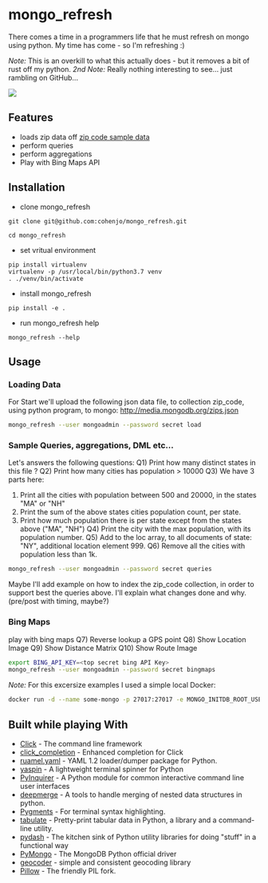 
# mongo_refresh

There comes a time in a programmers life that he must refresh on mongo using python.
My time has come - so I'm refreshing :)

*Note:* This is an overkill to what this actually does - but it removes a bit of rust off my python.
*2nd Note:* Really nothing interesting to see... just rambling on GitHub...


![](docs/example.gif)
## Features
* loads zip data off [zip code sample data](http://media.mongodb.org/zips.json)
* perform queries
* perform aggregations
* Play with Bing Maps API



## Installation
* clone mongo_refresh
```shell
git clone git@github.com:cohenjo/mongo_refresh.git

cd mongo_refresh
```

* set vritual environment
```shell
pip install virtualenv
virtualenv -p /usr/local/bin/python3.7 venv
. ./venv/bin/activate
```

* install mongo_refresh
```shell
pip install -e .
```

* run mongo_refresh help
```shell
mongo_refresh --help
```

## Usage

### Loading Data
For Start we'll upload the following json data file, to collection zip_code, using python program, to mongo: 
http://media.mongodb.org/zips.json

```bash
mongo_refresh --user mongoadmin --password secret load
```

### Sample Queries, aggregations, DML etc...
Let's answers the following questions: 
Q1) Print how many distinct states in this file ?
Q2) Print how many cities has population > 10000
Q3) We have 3 parts here:
  1) Print all the cities with population between 500 and 20000, in the states "MA" or "NH"
  2) Print the sum of the above states cities population count, per state.
  3) Print how much population there is per state except from the states above ("MA", "NH")
Q4) Print the city with the max population, with its population number.
Q5) Add to the loc array, to all documents of state: "NY", additional location element 999.
Q6) Remove all the cities with population less than 1k.

```bash
mongo_refresh --user mongoadmin --password secret queries
```

Maybe I'll add example on how to index the zip_code collection, in order to support best the queries above. 
I'll explain what changes done and why. (pre/post with timing, maybe?)


### Bing Maps
play with bing maps
Q7) Reverse lookup a GPS point
Q8) Show Location Image
Q9) Show Distance Matrix
Q10) Show Route Image

```bash
export BING_API_KEY=<top secret bing API Key>
mongo_refresh --user mongoadmin --password secret bingmaps
```

*Note:* For this excersize examples I used a simple local Docker:
```bash
docker run -d --name some-mongo -p 27017:27017 -e MONGO_INITDB_ROOT_USERNAME=mongoadmin -e MONGO_INITDB_ROOT_PASSWORD=secret mongo
```


## Built while playing With
* [Click](https://click.palletsprojects.com/en/7.x/) - The command line framework
* [click_completion](https://github.com/click-contrib/click-completion) - Enhanced completion for Click
* [ruamel.yaml](https://bitbucket.org/ruamel/yaml) - YAML 1.2 loader/dumper package for Python.
* [yaspin](https://github.com/pavdmyt/yaspin) - A lightweight terminal spinner for Python
* [PyInquirer](https://github.com/CITGuru/PyInquirer) - A Python module for common interactive command line user interfaces
* [deepmerge](https://pypi.org/project/deepmerge/) - A tools to handle merging of nested data structures in python.
* [Pygments](http://pygments.org/) - For terminal syntax highlighting.
* [tabulate](https://bitbucket.org/astanin/python-tabulate) - Pretty-print tabular data in Python, a library and a command-line utility.
* [pydash](https://github.com/dgilland/pydash) - The kitchen sink of Python utility libraries for doing "stuff" in a functional way
* [PyMongo](https://api.mongodb.com/python/current/) - The MongoDB Python official driver
* [geocoder](https://geocoder.readthedocs.io/providers/Bing.html) - simple and consistent geocoding library 
* [Pillow](https://python-pillow.org) - The friendly PIL fork.
